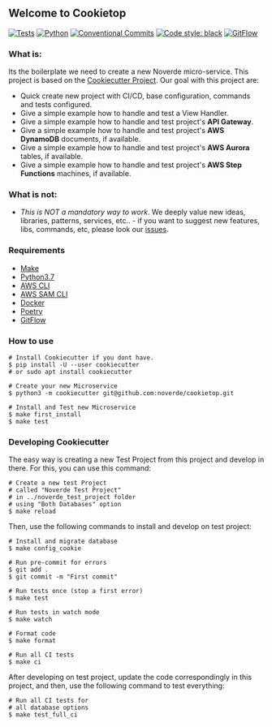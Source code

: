 ## Welcome to Cookietop

[![Tests](https://github.com/noverde/cookietop/workflows/tests/badge.svg)](https://github.com/noverde/cookietop/actions)
[![Python](https://img.shields.io/badge/python-3.7-green)](https://www.python.org)
[![Conventional Commits](https://img.shields.io/badge/Conventional%20Commits-1.0.0-yellow.svg)](https://conventionalcommits.org)
<a href="https://github.com/psf/black"><img alt="Code style: black"
src="https://img.shields.io/badge/code%20style-black-000000.svg"></a>
[![GitFlow](https://img.shields.io/badge/GitFlow-Friendly-brightgreen)](https://www.atlassian.com/git/tutorials/comparing-workflows/gitflow-workflow)

### What is:

Its the boilerplate we need to create a new Noverde micro-service. This
project is based on the
[Cookiecutter Project](https://github.com/cookiecutter/cookiecutter).
Our goal with this project are:

* Quick create new project with CI/CD, base configuration, commands and
  tests configured.
* Give a simple example how to handle and test a View Handler.
* Give a simple example how to handle and test project's **API
  Gateway**.
* Give a simple example how to handle and test project's **AWS
  DynamoDB** documents, if available.
* Give a simple example how to handle and test project's **AWS Aurora**
  tables, if available.
* Give a simple example how to handle and test project's **AWS Step
  Functions** machines, if available.

### What is not:

* *This is NOT a mandatory way to work*. We deeply value new ideas,
  libraries, patterns, services, etc.. - if you want to suggest new
  features, libs, commands, etc, please look our
  [issues](https://github.com/noverde/cookietop/issues).

### Requirements

* [Make](https://www.gnu.org/software/make/)
* [Python3.7](https://www.python.org)
* [AWS CLI](https://aws.amazon.com/cli/)
* [AWS SAM CLI](https://docs.aws.amazon.com/serverless-application-model/latest/developerguide/serverless-sam-cli-install.html)
* [Docker](https://www.docker.com)
* [Poetry](https://python-poetry.org/)
* [GitFlow](https://github.com/petervanderdoes/gitflow-avh/wiki/Installation)

### How to use
```shell
# Install Cookiecutter if you dont have.
$ pip install -U --user cookiecutter
# or sudo apt install cookiecutter

# Create your new Microservice
$ python3 -m cookiecutter git@github.com:noverde/cookietop.git

# Install and Test new Microservice
$ make first_install
$ make test
```

### Developing Cookiecutter

The easy way is creating a new Test Project from this project and
develop in there. For this, you can use this command:

```shell
# Create a new test Project
# called "Noverde Test Project"
# in ../noverde_test_project folder
# using "Both Databases" option
$ make reload
```

Then, use the following commands to install and develop on test
project:

```shell
# Install and migrate database
$ make config_cookie

# Run pre-commit for errors
$ git add .
$ git commit -m "First commit" 

# Run tests once (stop a first error)
$ make test

# Run tests in watch mode
$ make watch

# Format code
$ make format

# Run all CI tests
$ make ci

```

After developing on test project, update the code correspondingly in
this project, and then, use the following command to test everything:

```shell
# Run all CI tests for
# all database options
$ make test_full_ci
```

